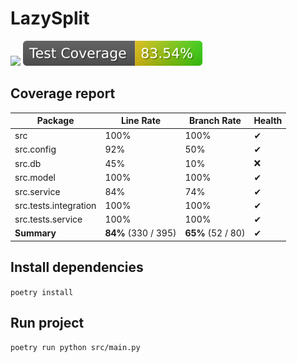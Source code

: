 # LazySplit

![](https://github.com/linkstaple/SQR-project-S24/actions/workflows/deploy.yml/badge.svg)
![](https://raw.githubusercontent.com/linkstaple/SQR-project-S24/_xml_coverage_reports/data/main/badge.svg)

## Coverage report

<!-- BEGIN REPORT -->
Package | Line Rate | Branch Rate | Health
-------- | --------- | ----------- | ------
src | 100% | 100% | ✔
src.config | 92% | 50% | ✔
src.db | 45% | 10% | ❌
src.model | 100% | 100% | ✔
src.service | 84% | 74% | ✔
src.tests.integration | 100% | 100% | ✔
src.tests.service | 100% | 100% | ✔
**Summary** | **84%** (330 / 395) | **65%** (52 / 80) | ✔
<!-- END REPORT -->

## Install dependencies
`poetry install`

## Run project
`poetry run python src/main.py`
